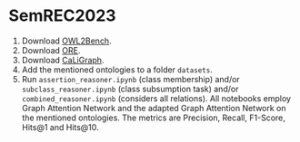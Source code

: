 # SemREC2023

1. Download [OWL2Bench](https://github.com/semrec/semrec.github.io/tree/main/Datasets_SemREC2022/ORE).
2. Download [ORE](https://github.com/semrec/semrec.github.io/tree/main/Datasets_SemREC2022/OWL2Bench).
3. Download [CaLiGraph](https://data.dws.informatik.uni-mannheim.de/CaLiGraph/CaLiGraph-for-SemREC/SemREC-2022-Datasets/).
4. Add the mentioned ontologies to a folder ```datasets```.
5. Run ```assertion_reasoner.ipynb``` (class membership) and/or ```subclass_reasoner.ipynb``` (class subsumption task) and/or ```combined_reasoner.ipynb``` (considers all relations). All notebooks employ Graph Attention Network and the adapted Graph Attention Network on the mentioned ontologies. The metrics are Precision, Recall, F1-Score, Hits@1 and Hits@10. 
